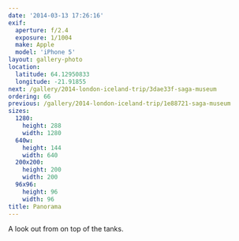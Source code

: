 ```yaml
---
date: '2014-03-13 17:26:16'
exif:
  aperture: f/2.4
  exposure: 1/1004
  make: Apple
  model: 'iPhone 5'
layout: gallery-photo
location:
  latitude: 64.12950833
  longitude: -21.91855
next: /gallery/2014-london-iceland-trip/3dae33f-saga-museum
ordering: 66
previous: /gallery/2014-london-iceland-trip/1e88721-saga-museum
sizes:
  1280:
    height: 288
    width: 1280
  640w:
    height: 144
    width: 640
  200x200:
    height: 200
    width: 200
  96x96:
    height: 96
    width: 96
title: Panorama
---
```


A look out from on top of the tanks.
